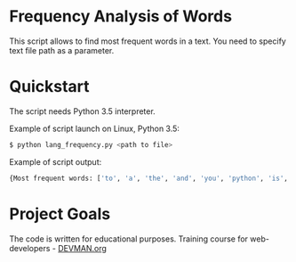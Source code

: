 # Frequency Analysis of Words

This script allows to find most frequent words in a text.
You need to specify text file path as a parameter. 

# Quickstart

The script needs Python 3.5 interpreter.

Example of script launch on Linux, Python 3.5:

```bash
$ python lang_frequency.py <path to file>
```

Example of script output:

```bash
{Most frequent words: ['to', 'a', 'the', 'and', 'you', 'python', 'is', 'or', 'in', 'of']
```

# Project Goals

The code is written for educational purposes. Training course for web-developers - [DEVMAN.org](https://devman.org)
